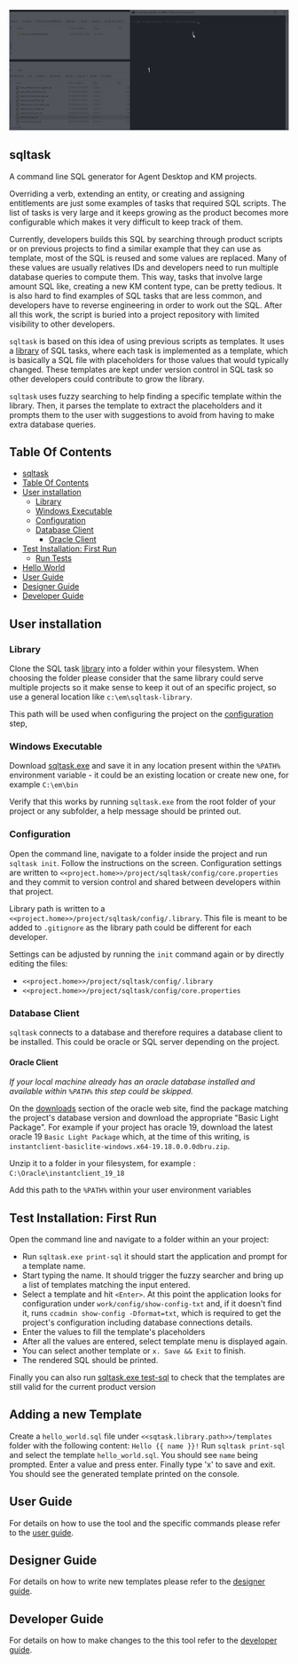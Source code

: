 [library]: https://github.com/vecin2/sqltask-templates

![img](docs/example.gif)

## sqltask
A command line SQL generator for Agent Desktop and KM projects.

Overriding a verb, extending an entity, or creating and assigning entitlements are just some examples of tasks that required SQL scripts. The list of tasks is very large and it keeps growing as the product becomes more configurable which makes it very difficult to keep track of them. 

Currently, developers builds this SQL by searching through product scripts or on previous projects to find a similar example that they can use as template, most of the SQL is reused and some values are replaced. Many of these values are usually relatives IDs and developers need to run multiple database queries to compute them. This way, tasks that involve large amount SQL like, creating a new KM content type, can be pretty tedious. It is also hard to find examples of SQL tasks that are less common, and developers have to reverse engineering in order to work out the SQL. After all this work, the script is buried into a project repository with limited visibility to other developers.

`sqltask` is based on this idea of using previous scripts as templates. It uses a [library] of SQL tasks, where each task is implemented as a template, which is basically a SQL file with placeholders for those values that would typically changed. These templates are kept under version control in SQL task so other developers could contribute to grow the library. 

`sqltask` uses fuzzy searching to help finding a specific template within the library. Then, it parses the template to extract the placeholders and it prompts them to the user with suggestions to avoid from having to make extra database queries.

## Table Of Contents

- [sqltask](#sqltask)
- [Table Of Contents](#table-of-contents)
- [User installation](#user-installation)
  * [Library](#library)
  * [Windows Executable](#windows-executable)
  * [Configuration](#configuration)
  * [Database Client](#database-client)
    + [Oracle Client](#oracle-client)
- [Test Installation: First Run](#test-installation--first-run)
  * [Run Tests](#run-tests)
- [Hello World](#hello-world)
- [User Guide](#user-guide)
- [Designer Guide](#designer-guide)
- [Developer Guide](#developer-guide)


## User installation

### Library
Clone the SQL task [library] into a folder within your filesystem.  When choosing the folder please consider that the same library could serve multiple projects so it make sense to keep it out of an specific project, so use  a general location like  `c:\em\sqltask-library`.

This path will be used when configuring the project on the [configuration](#configuration) step, 

### Windows Executable
Download [sqltask.exe](releases) and save it in any location present within the `%PATH%` environment variable - it could be an existing location or create new one, for example `C:\em\bin`

Verify that this works by running `sqltask.exe` from the root folder of your project or any subfolder, a help message should be printed out.
 
### Configuration
Open the command line, navigate to a folder inside the project and run `sqltask init`. Follow the instructions on the screen.  Configuration settings are written to `<<project.home>>/project/sqltask/config/core.properties` and they commit to version control and shared between developers within that project.

Library path is written to a `<<project.home>>/project/sqltask/config/.library`. This file is meant to be added to `.gitignore` as the library path could be different for each developer.

Settings can be adjusted by running the `init` command again or  by directly editing the files:
- `<<project.home>>/project/sqltask/config/.library`
- `<<project.home>>/project/sqltask/config/core.properties`



### Database Client

`sqltask` connects to a database and therefore requires a database client to be installed. This could be oracle or SQL server depending on the project.

#### Oracle Client
*If your local machine already has an oracle database installed and available within `%PATH%` this step could be skipped.*

On the [downloads](https://www.oracle.com/database/technologies/instant-client/winx64-64-downloads.html) section of the oracle web site, find the package matching the project's database version and download the appropriate "Basic Light Package". For example if your project has oracle 19, download the latest oracle 19 `Basic Light Package` which, at the time of this writing, is `instantclient-basiclite-windows.x64-19.18.0.0.0dbru.zip`.

Unzip it to a folder in your filesystem, for example : `C:\Oracle\instantclient_19_18`

Add this path to the `%PATH%` within your user environment variables

## Test Installation: First Run

Open the command line and navigate to a folder within an your project:
- Run `sqltask.exe print-sql` it should start the application and prompt for a template name.
- Start typing the name. It should trigger the fuzzy searcher and bring up a list of templates matching the input entered.
- Select a template and hit `<Enter>`. At this point the application looks for configuration under `work/config/show-config-txt` and, if it doesn't find it, runs   `ccadmin show-config -Dformat=txt`, which is required to get the project's configuration including database connections details.
- Enter the values to fill the template's placeholders
- After all the values are entered, select template menu is displayed again.
- You can select another template or  `x. Save && Exit` to finish. 
- The rendered SQL should be printed.

Finally you can also run [sqltask.exe test-sql](docs/UserGuide.md#test-sql) to check that the templates are still valid for the current product version

## Adding a new Template

Create a `hello_world.sql` file under `<<sqtask.library.path>>/templates` folder with the following content: `Hello {{ name }}!`
Run `sqltask print-sql` and select the template `hello_world.sql`.
You should see `name` being prompted. Enter a value and press enter.
Finally type 'x' to save and exit. 
You should see the generated template printed on the console.

## User Guide

For details on how to use the tool and the specific commands  please refer to the [user guide](docs/UserGuide.md).

## Designer Guide

For details on how to write new templates please refer to the [designer guide](docs/TemplateDesignerGuide.md).

## Developer Guide

For details on how to make changes to the this tool refer to the [developer guide](docs/DeveloperGuide.md).
